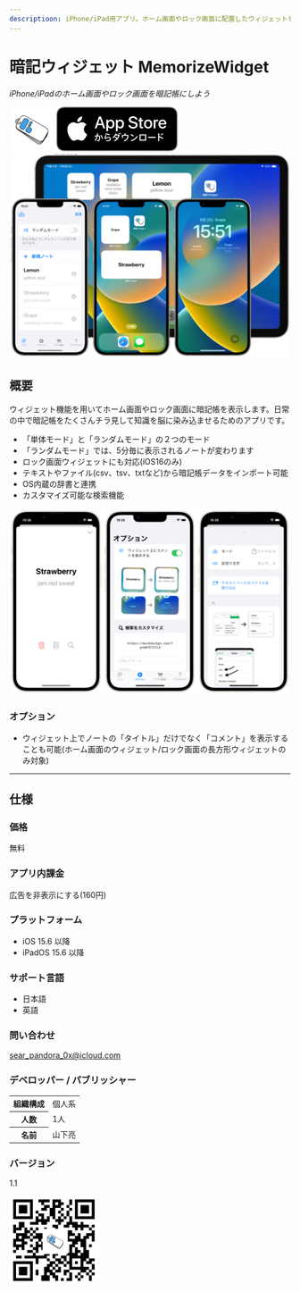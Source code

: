 ```yaml
---
descriptioon: iPhone/iPad用アプリ。ホーム画面やロック画面に配置したウィジェットを暗記帳にできるアプリ。日常の中で知識を脳に染み込ませよう。
---
```


暗記ウィジェット MemorizeWidget
============================
_iPhone/iPadのホーム画面やロック画面を暗記帳にしよう_

<img src="icon.png" width="80">

<a href="https://apps.apple.com/app/id1644276262" target="blank">
  <img src="appstore_badge.svg">
</a>

<img src="top1200w.png" width="600">

概要
----------
ウィジェット機能を用いてホーム画面やロック画面に暗記帳を表示します。日常の中で暗記帳をたくさんチラ見して知識を脳に染み込ませるためのアプリです。

- 「単体モード」と「ランダムモード」の２つのモード
- 「ランダムモード」では、5分毎に表示されるノートが変わります
- ロック画面ウィジェットにも対応(iOS16のみ)
- テキストやファイル(csv、tsv、txtなど)から暗記帳データをインポート可能
- OS内蔵の辞書と連携
- カスタマイズ可能な検索機能

<img src="screenshot1200w.png" width="600">

### オプション
- ウィジェット上でノートの「タイトル」だけでなく「コメント」を表示することも可能(ホーム画面のウィジェット/ロック画面の長方形ウィジェットのみ対象)

* * *

仕様
-------
### 価格
無料

### アプリ内課金
広告を非表示にする(160円)

### プラットフォーム
- iOS 15.6 以降
- iPadOS 15.6 以降

### サポート言語
- 日本語
- 英語

### 問い合わせ
sear_pandora_0x@icloud.com

### デベロッパー / パブリッシャー
<table>
<tr>
<th>組織構成</th>
<td>個人系</td>
</tr>
<tr>
<th>人数</th>
<td>1人</td>
</tr>
<tr>
<th>名前</th>
<td>山下亮</td>
</tr>
</table>

### バージョン
1.1

<a href="https://apps.apple.com/app/id1644276262" target="blank">
  <img src="qr-code.jpg" width="160">
</a>
